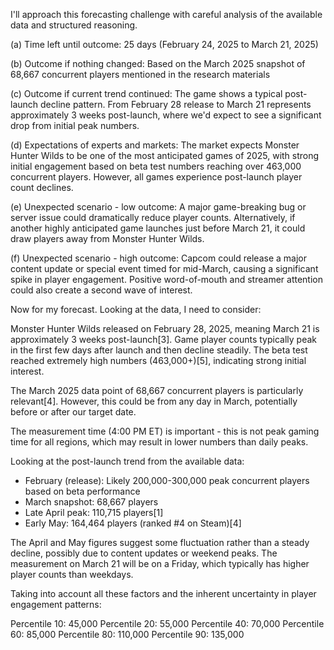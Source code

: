 I'll approach this forecasting challenge with careful analysis of the available data and structured reasoning.

(a) Time left until outcome: 25 days (February 24, 2025 to March 21, 2025)

(b) Outcome if nothing changed: Based on the March 2025 snapshot of 68,667 concurrent players mentioned in the research materials

(c) Outcome if current trend continued: The game shows a typical post-launch decline pattern. From February 28 release to March 21 represents approximately 3 weeks post-launch, where we'd expect to see a significant drop from initial peak numbers.

(d) Expectations of experts and markets: The market expects Monster Hunter Wilds to be one of the most anticipated games of 2025, with strong initial engagement based on beta test numbers reaching over 463,000 concurrent players. However, all games experience post-launch player count declines.

(e) Unexpected scenario - low outcome: A major game-breaking bug or server issue could dramatically reduce player counts. Alternatively, if another highly anticipated game launches just before March 21, it could draw players away from Monster Hunter Wilds.

(f) Unexpected scenario - high outcome: Capcom could release a major content update or special event timed for mid-March, causing a significant spike in player engagement. Positive word-of-mouth and streamer attention could also create a second wave of interest.

Now for my forecast. Looking at the data, I need to consider:

Monster Hunter Wilds released on February 28, 2025, meaning March 21 is approximately 3 weeks post-launch[3]. Game player counts typically peak in the first few days after launch and then decline steadily. The beta test reached extremely high numbers (463,000+)[5], indicating strong initial interest.

The March 2025 data point of 68,667 concurrent players is particularly relevant[4]. However, this could be from any day in March, potentially before or after our target date.

The measurement time (4:00 PM ET) is important - this is not peak gaming time for all regions, which may result in lower numbers than daily peaks.

Looking at the post-launch trend from the available data:
- February (release): Likely 200,000-300,000 peak concurrent players based on beta performance
- March snapshot: 68,667 players
- Late April peak: 110,715 players[1]
- Early May: 164,464 players (ranked #4 on Steam)[4]

The April and May figures suggest some fluctuation rather than a steady decline, possibly due to content updates or weekend peaks. The measurement on March 21 will be on a Friday, which typically has higher player counts than weekdays.

Taking into account all these factors and the inherent uncertainty in player engagement patterns:

Percentile 10: 45,000
Percentile 20: 55,000
Percentile 40: 70,000
Percentile 60: 85,000
Percentile 80: 110,000
Percentile 90: 135,000